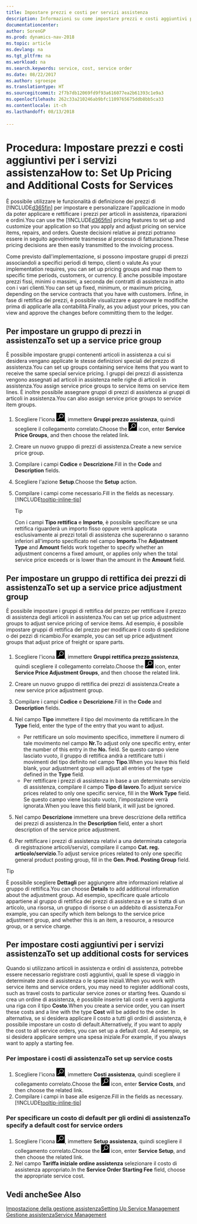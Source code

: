 ```yaml
---
title: Impostare prezzi e costi per servizi assistenza
description: Informazioni su come impostare prezzi e costi aggiuntivi per i servizi assistenza.
documentationcenter: 
author: SorenGP
ms.prod: dynamics-nav-2018
ms.topic: article
ms.devlang: na
ms.tgt_pltfrm: na
ms.workload: na
ms.search.keywords: service, cost, service order
ms.date: 08/22/2017
ms.author: sgroespe
ms.translationtype: HT
ms.sourcegitcommit: 2f7b7db12069fd9f93a616077ea2b61393c1e9a3
ms.openlocfilehash: 262c33a210246ab9bfc1109765675ddb8bb5ca33
ms.contentlocale: it-ch
ms.lasthandoff: 08/13/2018

---
```


# <a name="how-to-set-up-pricing-and-additional-costs-for-services"></a><span data-ttu-id="5b95c-103">Procedura: Impostare prezzi e costi aggiuntivi per i servizi assistenza</span><span class="sxs-lookup"><span data-stu-id="5b95c-103">How to: Set Up Pricing and Additional Costs for Services</span></span>
<span data-ttu-id="5b95c-104">È possibile utilizzare le funzionalità di definizione dei prezzi di [!INCLUDE[d365fin](includes/d365fin_md.md)] per impostare e personalizzare l'applicazione in modo da poter applicare e rettificare i prezzi per articoli in assistenza, riparazioni e ordini.</span><span class="sxs-lookup"><span data-stu-id="5b95c-104">You can use the [!INCLUDE[d365fin](includes/d365fin_md.md)] pricing features to set up and customize your application so that you apply and adjust pricing on service items, repairs, and orders.</span></span> <span data-ttu-id="5b95c-105">Queste decisioni relative ai prezzi potranno essere in seguito agevolmente trasmesse al processo di fatturazione.</span><span class="sxs-lookup"><span data-stu-id="5b95c-105">These pricing decisions are then easily transmitted to the invoicing process.</span></span>  
  
<span data-ttu-id="5b95c-106">Come previsto dall'implementazione, si possono impostare gruppi di prezzi associandoli a specifici periodi di tempo, clienti o valute.</span><span class="sxs-lookup"><span data-stu-id="5b95c-106">As your implementation requires, you can set up pricing groups and map them to specific time periods, customers, or currency.</span></span> <span data-ttu-id="5b95c-107">È anche possibile impostare prezzi fissi, minimi o massimi, a seconda dei contratti di assistenza in atto con i vari clienti.</span><span class="sxs-lookup"><span data-stu-id="5b95c-107">You can set up fixed, minimum, or maximum pricing, depending on the service contracts that you have with customers.</span></span> <span data-ttu-id="5b95c-108">Infine, in fase di rettifica dei prezzi, è possibile visualizzare e approvare le modifiche prima di applicarle alla contabilità.</span><span class="sxs-lookup"><span data-stu-id="5b95c-108">Finally, as you adjust your prices, you can view and approve the changes before committing them to the ledger.</span></span>  

## <a name="to-set-up-a-service-price-group"></a><span data-ttu-id="5b95c-109">Per impostare un gruppo di prezzi in assistenza</span><span class="sxs-lookup"><span data-stu-id="5b95c-109">To set up a service price group</span></span>
<span data-ttu-id="5b95c-110">È possibile impostare gruppi contenenti articoli in assistenza a cui si desidera vengano applicate le stesse definizioni speciali del prezzo di assistenza.</span><span class="sxs-lookup"><span data-stu-id="5b95c-110">You can set up groups containing service items that you want to receive the same special service pricing.</span></span> <span data-ttu-id="5b95c-111">I gruppi dei prezzi di assistenza vengono assegnati ad articoli in assistenza nelle righe di articoli in assistenza.</span><span class="sxs-lookup"><span data-stu-id="5b95c-111">You assign service price groups to service items on service item lines.</span></span> <span data-ttu-id="5b95c-112">È inoltre possibile assegnare gruppi di prezzi di assistenza ai gruppi di articoli in assistenza.</span><span class="sxs-lookup"><span data-stu-id="5b95c-112">You can also assign service price groups to service item groups.</span></span>  

1. <span data-ttu-id="5b95c-113">Scegliere l'icona ![Cerca pagina o report](media/ui-search/search_small.png "icona Cerca pagina o report"), immettere **Gruppi prezzo assistenza**, quindi scegliere il collegamento correlato.</span><span class="sxs-lookup"><span data-stu-id="5b95c-113">Choose the ![Search for Page or Report](media/ui-search/search_small.png "Search for Page or Report icon") icon, enter **Service Price Groups**, and then choose the related link.</span></span>  
2. <span data-ttu-id="5b95c-114">Creare un nuovo gruppo di prezzi di assistenza.</span><span class="sxs-lookup"><span data-stu-id="5b95c-114">Create a new service price group.</span></span>  
3. <span data-ttu-id="5b95c-115">Compilare i campi **Codice** e **Descrizione**.</span><span class="sxs-lookup"><span data-stu-id="5b95c-115">Fill in the **Code** and **Description** fields.</span></span>  
4. <span data-ttu-id="5b95c-116">Scegliere l'azione **Setup**.</span><span class="sxs-lookup"><span data-stu-id="5b95c-116">Choose the **Setup** action.</span></span>  
5. <span data-ttu-id="5b95c-117">Compilare i campi come necessario.</span><span class="sxs-lookup"><span data-stu-id="5b95c-117">Fill in the fields as necessary.</span></span> [!INCLUDE[tooltip-inline-tip](includes/tooltip-inline-tip_md.md)]  

   > [!Tip]
   > <span data-ttu-id="5b95c-118">Con i campi **Tipo rettifica** e **Importo**, è possibile specificare se una rettifica riguarderà un importo fisso oppure verrà applicata esclusivamente ai prezzi totali di assistenza che supereranno o saranno inferiori all'importo specificato nel campo **Importo**.</span><span class="sxs-lookup"><span data-stu-id="5b95c-118">The **Adjustment Type** and **Amount** fields work together to specify whether an adjustment concerns a fixed amount, or applies only when the total service price exceeds or is lower than the amount in the **Amount** field.</span></span>  

## <a name="to-set-up-a-service-price-adjustment-group"></a><span data-ttu-id="5b95c-119">Per impostare un gruppo di rettifica dei prezzi di assistenza</span><span class="sxs-lookup"><span data-stu-id="5b95c-119">To set up a service price adjustment group</span></span>  
<span data-ttu-id="5b95c-120">È possibile impostare i gruppi di rettifica del prezzo per rettificare il prezzo di assistenza degli articoli in assistenza.</span><span class="sxs-lookup"><span data-stu-id="5b95c-120">You can set up price adjustment groups to adjust service pricing of service items.</span></span> <span data-ttu-id="5b95c-121">Ad esempio, è possibile impostare gruppi di rettifica del prezzo per modificare il costo di spedizione o dei pezzi di ricambio.</span><span class="sxs-lookup"><span data-stu-id="5b95c-121">For example, you can set up price adjustment groups that adjust price of freight or spare parts.</span></span>  
  
1. <span data-ttu-id="5b95c-122">Scegliere l'icona ![Cerca pagina o report](media/ui-search/search_small.png "icona Cerca pagina o report"), immettere **Gruppi rettifica prezzo assistenza**, quindi scegliere il collegamento correlato.</span><span class="sxs-lookup"><span data-stu-id="5b95c-122">Choose the ![Search for Page or Report](media/ui-search/search_small.png "Search for Page or Report icon") icon, enter **Service Price Adjustment Groups**, and then choose the related link.</span></span>  
2. <span data-ttu-id="5b95c-123">Creare un nuovo gruppo di rettifica dei prezzi di assistenza.</span><span class="sxs-lookup"><span data-stu-id="5b95c-123">Create a new service price adjustment group.</span></span>  
3. <span data-ttu-id="5b95c-124">Compilare i campi **Codice** e **Descrizione**.</span><span class="sxs-lookup"><span data-stu-id="5b95c-124">Fill in the **Code** and **Description** fields.</span></span>  
4. <span data-ttu-id="5b95c-125">Nel campo **Tipo** immettere il tipo del movimento da rettificare.</span><span class="sxs-lookup"><span data-stu-id="5b95c-125">In the **Type** field, enter the type of the entry that you want to adjust.</span></span>  
  
    * <span data-ttu-id="5b95c-126">Per rettificare un solo movimento specifico, immettere il numero di tale movimento nel campo **Nr.**</span><span class="sxs-lookup"><span data-stu-id="5b95c-126">To adjust only one specific entry, enter the number of this entry in the **No.**</span></span> <span data-ttu-id="5b95c-127"> </span><span class="sxs-lookup"><span data-stu-id="5b95c-127">field.</span></span> <span data-ttu-id="5b95c-128">Se questo campo viene lasciato vuoto, il gruppo di rettifica andrà a rettificare tutti i movimenti del tipo definito nel campo **Tipo**.</span><span class="sxs-lookup"><span data-stu-id="5b95c-128">When you leave this field blank, your adjustment group will adjust all entries of the type defined in the **Type** field.</span></span>  
    * <span data-ttu-id="5b95c-129">Per rettificare i prezzi di assistenza in base a un determinato servizio di assistenza, compilare il campo **Tipo di lavoro**.</span><span class="sxs-lookup"><span data-stu-id="5b95c-129">To adjust service prices related to only one specific service, fill in the **Work Type** field.</span></span> <span data-ttu-id="5b95c-130">Se questo campo viene lasciato vuoto, l'impostazione verrà ignorata.</span><span class="sxs-lookup"><span data-stu-id="5b95c-130">When you leave this field blank, it will just be ignored.</span></span>  
  
5. <span data-ttu-id="5b95c-131">Nel campo **Descrizione** immettere una breve descrizione della rettifica dei prezzi di assistenza.</span><span class="sxs-lookup"><span data-stu-id="5b95c-131">In the **Description** field, enter a short description of the service price adjustment.</span></span>  
6. <span data-ttu-id="5b95c-132">Per rettificare i prezzi di assistenza relativi a una determinata categoria di registrazione articoli/servizi, compilare il campo **Cat. reg. articolo/servizio**.</span><span class="sxs-lookup"><span data-stu-id="5b95c-132">To adjust service prices related to only one specific general product posting group, fill in the **Gen. Prod. Posting Group** field.</span></span>

> [!Tip]
> <span data-ttu-id="5b95c-133">È possibile scegliere **Dettagli** per aggiungere altre informazioni relative al gruppo di rettifica.</span><span class="sxs-lookup"><span data-stu-id="5b95c-133">You can choose **Details** to add additional information about the adjustment group.</span></span> <span data-ttu-id="5b95c-134">Ad esempio, specificare quale articolo appartiene al gruppo di rettifica dei prezzi di assistenza e se si tratta di un articolo, una risorsa, un gruppo di risorse o un addebito di assistenza.</span><span class="sxs-lookup"><span data-stu-id="5b95c-134">For example, you can specify which item belongs to the service price adjustment group, and whether this is an item, a resource, a resource group, or a service charge.</span></span>  

## <a name="to-set-up-additional-costs-for-services"></a><span data-ttu-id="5b95c-135">Per impostare costi aggiuntivi per i servizi assistenza</span><span class="sxs-lookup"><span data-stu-id="5b95c-135">To set up additional costs for services</span></span>
<span data-ttu-id="5b95c-136">Quando si utilizzano articoli in assistenza e ordini di assistenza, potrebbe essere necessario registrare costi aggiuntivi, quali le spese di viaggio in determinate zone di assistenza o le spese iniziali.</span><span class="sxs-lookup"><span data-stu-id="5b95c-136">When you work with service items and service orders, you may need to register additional costs, such as travel costs to particular service zones or starting fees.</span></span> <span data-ttu-id="5b95c-137">Quando si crea un ordine di assistenza, è possibile inserire tali costi e verrà aggiunta una riga con il tipo **Costo**.</span><span class="sxs-lookup"><span data-stu-id="5b95c-137">When you create a service order, you can insert these costs and a line with the type **Cost** will be added to the order.</span></span> <span data-ttu-id="5b95c-138">In alternativa, se si desidera applicare il costo a tutti gli ordini di assistenza, è possibile impostare un costo di default.</span><span class="sxs-lookup"><span data-stu-id="5b95c-138">Alternatively, if you want to apply the cost to all service orders, you can set up a default cost.</span></span> <span data-ttu-id="5b95c-139">Ad esempio, se si desidera applicare sempre una spesa iniziale.</span><span class="sxs-lookup"><span data-stu-id="5b95c-139">For example, if you always want to apply a starting fee.</span></span>
  
### <a name="to-set-up-service-costs"></a><span data-ttu-id="5b95c-140">Per impostare i costi di assistenza</span><span class="sxs-lookup"><span data-stu-id="5b95c-140">To set up service costs</span></span>
1. <span data-ttu-id="5b95c-141">Scegliere l'icona ![Cerca pagina o report](media/ui-search/search_small.png "icona Cerca pagina o report"), immettere **Costi assistenza**, quindi scegliere il collegamento correlato.</span><span class="sxs-lookup"><span data-stu-id="5b95c-141">Choose the ![Search for Page or Report](media/ui-search/search_small.png "Search for Page or Report icon") icon, enter **Service Costs**, and then choose the related link.</span></span> 
2. <span data-ttu-id="5b95c-142">Compilare i campi in base alle esigenze.</span><span class="sxs-lookup"><span data-stu-id="5b95c-142">Fill in the fields as necessary.</span></span> [!INCLUDE[tooltip-inline-tip](includes/tooltip-inline-tip_md.md)]  

### <a name="to-specify-a-default-cost-for-service-orders"></a><span data-ttu-id="5b95c-143">Per specificare un costo di default per gli ordini di assistenza</span><span class="sxs-lookup"><span data-stu-id="5b95c-143">To specify a default cost for service orders</span></span>
1. <span data-ttu-id="5b95c-144">Scegliere l'icona ![Cerca pagina o report](media/ui-search/search_small.png "icona Cerca pagina o report"), immettere **Setup assistenza**, quindi scegliere il collegamento correlato.</span><span class="sxs-lookup"><span data-stu-id="5b95c-144">Choose the ![Search for Page or Report](media/ui-search/search_small.png "Search for Page or Report icon") icon, enter **Service Setup**, and then choose the related link.</span></span> 
2. <span data-ttu-id="5b95c-145">Nel campo **Tariffa iniziale ordine assistenza** selezionare il costo di assistenza appropriato.</span><span class="sxs-lookup"><span data-stu-id="5b95c-145">In the **Service Order Starting Fee** field, choose the appropriate service cost.</span></span>

## <a name="see-also"></a><span data-ttu-id="5b95c-146">Vedi anche</span><span class="sxs-lookup"><span data-stu-id="5b95c-146">See Also</span></span>
[<span data-ttu-id="5b95c-147">Impostazione della gestione assistenza</span><span class="sxs-lookup"><span data-stu-id="5b95c-147">Setting Up Service Management</span></span>](service-setup-service.md)  
[<span data-ttu-id="5b95c-148">Gestione assistenza</span><span class="sxs-lookup"><span data-stu-id="5b95c-148">Service Management</span></span>](service-service.md)  

